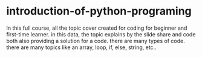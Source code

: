 # introduction-of-python-programing
In this full course, all the topic cover created for coding for beginner and first-time learner. in this data, the topic explains by the slide share and code both also providing a solution for a code. there are many types of code. there are many topics like an array, loop, if, else, string, etc..
